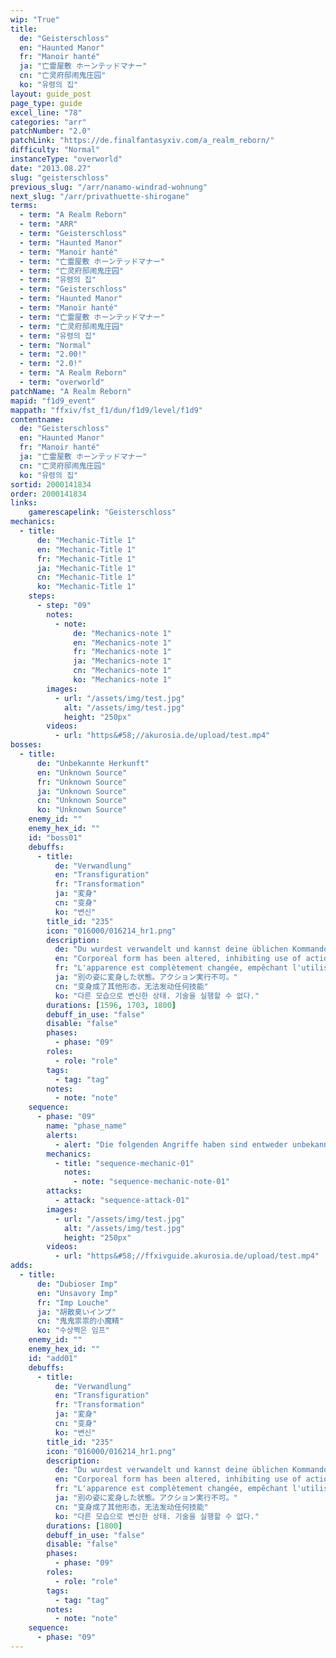 ```yaml
---
wip: "True"
title:
  de: "Geisterschloss"
  en: "Haunted Manor"
  fr: "Manoir hanté"
  ja: "亡霊屋敷 ホーンテッドマナー"
  cn: "亡灵府邸闹鬼庄园"
  ko: "유령의 집"
layout: guide_post
page_type: guide
excel_line: "78"
categories: "arr"
patchNumber: "2.0"
patchLink: "https://de.finalfantasyxiv.com/a_realm_reborn/"
difficulty: "Normal"
instanceType: "overworld"
date: "2013.08.27"
slug: "geisterschloss"
previous_slug: "/arr/nanamo-windrad-wohnung"
next_slug: "/arr/privathuette-shirogane"
terms:
  - term: "A Realm Reborn"
  - term: "ARR"
  - term: "Geisterschloss"
  - term: "Haunted Manor"
  - term: "Manoir hanté"
  - term: "亡霊屋敷 ホーンテッドマナー"
  - term: "亡灵府邸闹鬼庄园"
  - term: "유령의 집"
  - term: "Geisterschloss"
  - term: "Haunted Manor"
  - term: "Manoir hanté"
  - term: "亡霊屋敷 ホーンテッドマナー"
  - term: "亡灵府邸闹鬼庄园"
  - term: "유령의 집"
  - term: "Normal"
  - term: "2.00!"
  - term: "2.0!"
  - term: "A Realm Reborn"
  - term: "overworld"
patchName: "A Realm Reborn"
mapid: "f1d9_event"
mappath: "ffxiv/fst_f1/dun/f1d9/level/f1d9"
contentname:
  de: "Geisterschloss"
  en: "Haunted Manor"
  fr: "Manoir hanté"
  ja: "亡霊屋敷 ホーンテッドマナー"
  cn: "亡灵府邸闹鬼庄园"
  ko: "유령의 집"
sortid: 2000141834
order: 2000141834
links:
    gamerescapelink: "Geisterschloss"
mechanics:
  - title:
      de: "Mechanic-Title 1"
      en: "Mechanic-Title 1"
      fr: "Mechanic-Title 1"
      ja: "Mechanic-Title 1"
      cn: "Mechanic-Title 1"
      ko: "Mechanic-Title 1"
    steps:
      - step: "09"
        notes:
          - note:
              de: "Mechanics-note 1"
              en: "Mechanics-note 1"
              fr: "Mechanics-note 1"
              ja: "Mechanics-note 1"
              cn: "Mechanics-note 1"
              ko: "Mechanics-note 1"
        images:
          - url: "/assets/img/test.jpg"
            alt: "/assets/img/test.jpg"
            height: "250px"
        videos:
          - url: "https&#58;//akurosia.de/upload/test.mp4"
bosses:
  - title:
      de: "Unbekannte Herkunft"
      en: "Unknown Source"
      fr: "Unknown Source"
      ja: "Unknown Source"
      cn: "Unknown Source"
      ko: "Unknown Source"
    enemy_id: ""
    enemy_hex_id: ""
    id: "boss01"
    debuffs:
      - title:
          de: "Verwandlung"
          en: "Transfiguration"
          fr: "Transformation"
          ja: "変身"
          cn: "变身"
          ko: "변신"
        title_id: "235"
        icon: "016000/016214_hr1.png"
        description:
          de: "Du wurdest verwandelt und kannst deine üblichen Kommandos nicht benutzen."
          en: "Corporeal form has been altered, inhibiting use of actions."
          fr: "L'apparence est complètement changée, empêchant l'utilisation des actions."
          ja: "別の姿に変身した状態。アクション実行不可。"
          cn: "变身成了其他形态，无法发动任何技能"
          ko: "다른 모습으로 변신한 상태. 기술을 실행할 수 없다."
        durations: [1596, 1703, 1800]
        debuff_in_use: "false"
        disable: "false"
        phases:
          - phase: "09"
        roles:
          - role: "role"
        tags:
          - tag: "tag"
        notes:
          - note: "note"
    sequence:
      - phase: "09"
        name: "phase_name"
        alerts:
          - alert: "Die folgenden Angriffe haben sind entweder unbekannt oder haben keine klare Herkunft"
        mechanics:
          - title: "sequence-mechanic-01"
            notes:
              - note: "sequence-mechanic-note-01"
        attacks:
          - attack: "sequence-attack-01"
        images:
          - url: "/assets/img/test.jpg"
            alt: "/assets/img/test.jpg"
            height: "250px"
        videos:
          - url: "https&#58;//ffxivguide.akurosia.de/upload/test.mp4"
adds:
  - title:
      de: "Dubioser Imp"
      en: "Unsavory Imp"
      fr: "Imp Louche"
      ja: "胡散臭いインプ"
      cn: "鬼鬼祟祟的小魔精"
      ko: "수상쩍은 임프"
    enemy_id: ""
    enemy_hex_id: ""
    id: "add01"
    debuffs:
      - title:
          de: "Verwandlung"
          en: "Transfiguration"
          fr: "Transformation"
          ja: "変身"
          cn: "变身"
          ko: "변신"
        title_id: "235"
        icon: "016000/016214_hr1.png"
        description:
          de: "Du wurdest verwandelt und kannst deine üblichen Kommandos nicht benutzen."
          en: "Corporeal form has been altered, inhibiting use of actions."
          fr: "L'apparence est complètement changée, empêchant l'utilisation des actions."
          ja: "別の姿に変身した状態。アクション実行不可。"
          cn: "变身成了其他形态，无法发动任何技能"
          ko: "다른 모습으로 변신한 상태. 기술을 실행할 수 없다."
        durations: [1800]
        debuff_in_use: "false"
        disable: "false"
        phases:
          - phase: "09"
        roles:
          - role: "role"
        tags:
          - tag: "tag"
        notes:
          - note: "note"
    sequence:
      - phase: "09"
---
```

